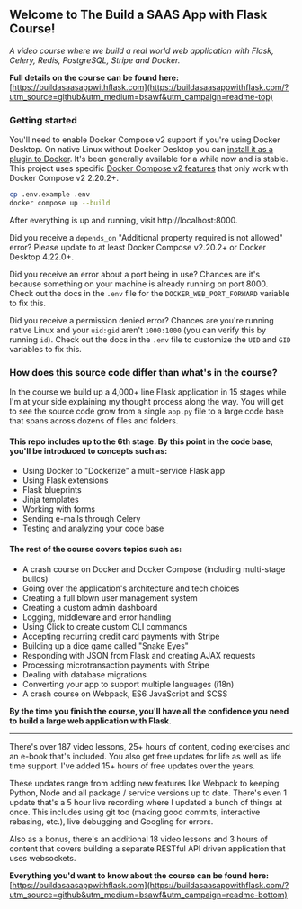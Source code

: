 ## Welcome to The Build a SAAS App with Flask Course!

*A video course where we build a real world web application with Flask, Celery,
Redis, PostgreSQL, Stripe and Docker.*

**Full details on the course can be found here:**  
[https://buildasaasappwithflask.com](https://buildasaasappwithflask.com/?utm_source=github&utm_medium=bsawf&utm_campaign=readme-top)

### Getting started

You'll need to enable Docker Compose v2 support if you're using Docker
Desktop. On native Linux without Docker Desktop you can [install it as a plugin
to Docker](https://docs.docker.com/compose/install/linux/). It's been generally
available for a while now and is stable. This project uses specific [Docker
Compose v2
features](https://nickjanetakis.com/blog/optional-depends-on-with-docker-compose-v2-20-2)
that only work with Docker Compose v2 2.20.2+.

```sh
cp .env.example .env
docker compose up --build
```

After everything is up and running, visit http://localhost:8000.

Did you receive a `depends_on` "Additional property required is not allowed"
error? Please update to at least Docker Compose v2.20.2+ or Docker Desktop
4.22.0+.

Did you receive an error about a port being in use? Chances are it's because
something on your machine is already running on port 8000. Check out the docs
in the `.env` file for the `DOCKER_WEB_PORT_FORWARD` variable to fix this.

Did you receive a permission denied error? Chances are you're running native
Linux and your `uid:gid` aren't `1000:1000` (you can verify this by running
`id`). Check out the docs in the `.env` file to customize the `UID` and `GID`
variables to fix this.

### How does this source code differ than what's in the course?

In the course we build up a 4,000+ line Flask application in 15 stages while
I'm at your side explaining my thought process along the way. You will get to
see the source code grow from a single `app.py` file to a large code base that
spans across dozens of files and folders.

#### This repo includes up to the 6th stage. By this point in the code base, you'll be introduced to concepts such as:

- Using Docker to "Dockerize" a multi-service Flask app
- Using Flask extensions
- Flask blueprints
- Jinja templates
- Working with forms
- Sending e-mails through Celery
- Testing and analyzing your code base

#### The rest of the course covers topics such as:

- A crash course on Docker and Docker Compose (including multi-stage builds)
- Going over the application's architecture and tech choices
- Creating a full blown user management system
- Creating a custom admin dashboard
- Logging, middleware and error handling
- Using Click to create custom CLI commands
- Accepting recurring credit card payments with Stripe
- Building up a dice game called "Snake Eyes"
- Responding with JSON from Flask and creating AJAX requests
- Processing microtransaction payments with Stripe
- Dealing with database migrations
- Converting your app to support multiple languages (i18n)
- A crash course on Webpack, ES6 JavaScript and SCSS

**By the time you finish the course, you'll have all the confidence you need to
build a large web application with Flask**.

---

There's over 187 video lessons, 25+ hours of content, coding exercises and an
e-book that's included. You also get free updates for life as well as life time
support. I've added 15+ hours of free updates over the years.

These updates range from adding new features like Webpack to keeping Python,
Node and all package / service versions up to date. There's even 1 update
that's a 5 hour live recording where I updated a bunch of things at once. This
includes using git too (making good commits, interactive rebasing, etc.), live
debugging and Googling for errors.

Also as a bonus, there's an additional 18 video lessons and 3 hours of content
that covers building a separate RESTful API driven application that uses
websockets.

**Everything you'd want to know about the course can be found here:**  
[https://buildasaasappwithflask.com](https://buildasaasappwithflask.com/?utm_source=github&utm_medium=bsawf&utm_campaign=readme-bottom)
